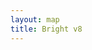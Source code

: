 ```yaml
---
layout: map
title: Bright v8
---
```

<script>
mapboxgl.accessToken = 'pk.eyJ1IjoibW9yZ2Vua2FmZmVlIiwiYSI6IjIzcmN0NlkifQ.0LRTNgCc-envt9d5MzR75w';
var map = new mapboxgl.Map({
    container: 'map',
    style: '/styles/bright-v8.json',
    center: [8.54124, 47.36686],
    zoom: 6
});
</script>

